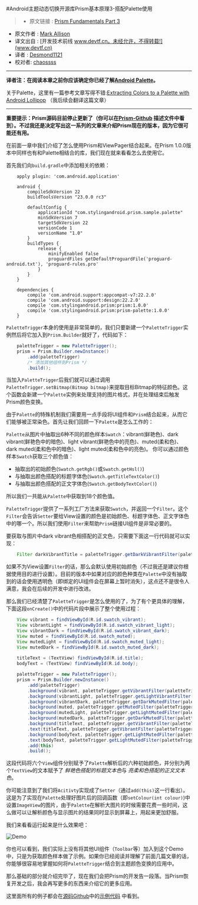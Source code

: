 #Android主题动态切换开源库Prism基本原理3-搭配Palette使用

> * 原文链接 : [Prism Fundamentals Part 3](https://blog.stylingandroid.com/prism-fundamentals-part-3/)
* 原文作者 : [Mark Allison](https://blog.stylingandroid.com/)
* 译文出自 : [开发技术前线 www.devtf.cn。未经允许，不得转载!](www.devtf.cn)
* 译者 : [Desmond1121](https://github.com/desmond1121)  
* 校对者: [chaossss](https://github.com/chaossss)

---

**译者注：在阅读本章之前你应该确定你已经了解[Android Palette](https://developer.android.com/reference/android/support/v7/graphics/Palette.html)。**

关于Palette，这里有一篇参考文章写得不错:[Extracting Colors to a Palette with Android Lollipop](https://www.bignerdranch.com/blog/extracting-colors-to-a-palette-with-android-lollipop/) （我后续会翻译这篇文章）

---

**重要提示：Prism源码目前停止更新了（你可以在[Prism-Github](https://github.com/StylingAndroid/Prism) 描述文件中看到）。不过我还是决定写出这一系列的文章来介绍Prism现在的版本，因为它很可能还有用。**


在前面一章中我们介绍了怎么使用Prism和ViewPager结合起来。在Prism 1.0.0版本中同样也有和Palette相结合的库，我们现在就来看看怎么去使用它。

首先我们向`build.gradle`中添加相关的依赖：

```
	apply plugin: 'com.android.application'

	android {
	    compileSdkVersion 22
	    buildToolsVersion "23.0.0 rc3"
	
	    defaultConfig {
	        applicationId "com.stylingandroid.prism.sample.palette"
	        minSdkVersion 7
	        targetSdkVersion 22
	        versionCode 1
	        versionName "1.0"
	    }
	    buildTypes {
	        release {
	            minifyEnabled false
	            proguardFiles getDefaultProguardFile('proguard-android.txt'), 'proguard-rules.pro'
	        }
	    }
	}
	
	dependencies {
	    compile 'com.android.support:appcompat-v7:22.2.0'
	    compile 'com.android.support:design:22.2.0'
	    compile 'com.stylingandroid.prism:prism:1.0.0'
	    compile 'com.stylingandroid.prism:prism-palette:1.0.0'
	}
```

`PaletteTrigger`本身的使用是非常简单的，我们只要新建一个`PaletteTrigger`实例然后将它加入到`Prism.Builder`就好了，代码如下：

```java
	paletteTrigger = new PaletteTrigger();
	prism = Prism.Builder.newInstance()
        .add(paletteTrigger)
        /* 添加其他组件到Prism */
        .build();
```

当加入`PaletteTrigger`后我们就可以通过调用`PaletteTrigger.setBitmap(Bitmap bitmap)`来提取目标Bitmap的特征颜色。这个函数会新建一个`Palette`实例来处理支持的图片格式，并在处理结束后触发Prism颜色变换。

由于`Palette`的特殊机制我们需要用一点手段将UI组件和`Prism`结合起来，从而它们能够被正常染色。首先让我们回顾一下`Palette`是怎么工作的：

`Palette`从图片中抽取出6种不同的颜色样本`Swatch`：vibrant(鲜艳色)、dark vibrant(鲜艳色中的暗色)、light vibrant(鲜艳色中的亮色)、muted(柔和色)、dark muted(柔和色中的暗色)、light muted(柔和色中的亮色)。
你可以通过颜色样本`Swatch`获取三个颜色值：

- 抽取出的初始颜色(`Swatch.getRgb()`或`Swatch.getHsl()`)
- 与抽取出颜色搭配的标题字体色(`Swatch.getTitleTextColor()`)
- 与抽取出颜色搭配的正文字体色(`Swatch.getBodyTextColor()`)

所以我们一共能从`Palette`中获取到18个颜色值。

`PaletteTrigger`提供了一系列工厂方法来获取`Swatch`，并返回一个`Filter`。这个`Filter`会告诉`Setter`要给View设置的颜色是初始颜色、标题字体色、正文字体色中的哪一个。所以我们使用`Filter`来帮助`Prism`链接UI组件是非常必要的。

要获取与图片中dark vibrant色相搭配的正文色，只需要下面这一行代码就可以实现：

```java
	Filter darkVibrantTitle = paletteTrigger.getDarkVibrantFilter(paletteTrigger.getTextFilter()); 
```

如果不为View设置`Filter`的话，那么会默认使用初始颜色（不过我还是建议你根据使用目的进行设置）。目前的版本中如果对应的颜色种类在`Palette`中没有抽取到的话会使用透明色（即绑定的UI组件会在屏幕上暂时消失），这点还不是很令人满意，我会在后续的开发中进行改进。


那么我们已经清楚了`PaletteTrigger`是怎么使用的了，为了有个更具体的理解，下面这段`onCreate()`中的代码片段中展示了整个使用过程：

```java
	View vibrant = findViewById(R.id.swatch_vibrant);
	View vibrantLight = findViewById(R.id.swatch_vibrant_light);
	View vibrantDark = findViewById(R.id.swatch_vibrant_dark);
	View muted = findViewById(R.id.swatch_muted);
	View mutedLight = findViewById(R.id.swatch_muted_light);
	View mutedDark = findViewById(R.id.swatch_muted_dark);
	
	titleText = (TextView) findViewById(R.id.title);
	bodyText = (TextView) findViewById(R.id.body);

	paletteTrigger = new PaletteTrigger();
	prism = Prism.Builder.newInstance()
	    .add(paletteTrigger)
	    .background(vibrant, paletteTrigger.getVibrantFilter(paletteTrigger.getColour()))
	    .background(vibrantLight, paletteTrigger.getLightVibrantFilter(paletteTrigger.getColour()))
	    .background(vibrantDark, paletteTrigger.getDarkMutedFilter(paletteTrigger.getColour()))
	    .background(muted, paletteTrigger.getMutedFilter(paletteTrigger.getColour()))
	    .background(mutedLight, paletteTrigger.getLightMutedFilter(paletteTrigger.getColour()))
	    .background(mutedDark, paletteTrigger.getDarkMutedFilter(paletteTrigger.getColour()))
	    .background(titleText, paletteTrigger.getVibrantFilter(paletteTrigger.getColour()))
	    .text(titleText, paletteTrigger.getVibrantFilter(paletteTrigger.getTitleTextColour()))
	    .background(bodyText, paletteTrigger.getLightMutedFilter(paletteTrigger.getColour()))
	    .text(bodyText, paletteTrigger.getLightMutedFilter(paletteTrigger.getBodyTextColour()))
	    .add(this)
	    .build();
```	

这段代码将六个`View`组件分别赋予了`Palette`解析后的六种初始颜色，并分别为两个`TextView`的文本赋予了 *鲜艳色搭配的标题文本色*与 *亮柔和色搭配的正文文本色*。


你可能注意到了我们将`Acitivty`实现成了`Setter`（通过`add(this)`这一行看出）。这是为了实现在`Palette`处理好图片后的回调函数（即`setColour(int colour)`)中设置`ImageView`的图片，由于`Palette`在解析大图片的时候需要花费一些时间，这么做可以让解析颜色与显示图片的结果同时显示到屏幕上，用起来更加舒服。

我们来看看运行起来是什么效果吧：

![Demo](http://img.blog.csdn.net/20150817155549561)

你也可以看到，我们实际上没有将其他UI组件（`Toolbar`等）加入到这个Demo中，只是为获取颜色样本做了示例。如果你已经阅读并理解了前面几篇文章的话，你能够很容易地掌握如何将`PaletteTrigger`结合到主题颜色变换的应用中。

那么基础的部分就介绍完毕了，现在我们会把Prism的开发告一段落。当Prism恢复开发之后，我会再写更多的东西来介绍它的更多应用。

这里面所有的例子都会在[源码Github](https://github.com/StylingAndroid/Prism)中的[示例代码](https://github.com/StylingAndroid/Prism/tree/master/sample-palette) 中看到。


